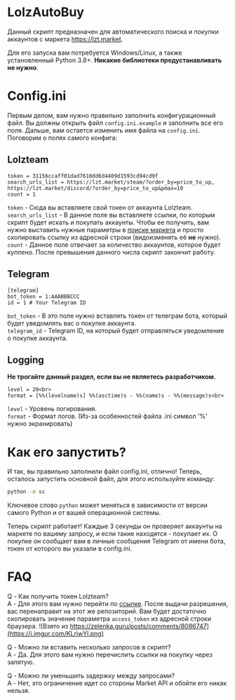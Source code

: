 # LolzAutoBuy
Данный скрипт предназначен для автоматического поиска и покупки аккаунтов с маркета https://lzt.market.

Для его запуска вам потребуется Windows/Linux, а также установленный Python 3.8+. **Никакие библиотеки предустанавливать не нужно**. 

# Config.ini
Первым делом, вам нужно правильно заполнить конфигурационный файл. Вы должны открыть файл `config.ini.example` и заполнить все его поля. Дальше, вам остается изменить имя файла на `config.ini`. Поговорим о полях самого конфига:

## Lolzteam
```
token = 31156ccaff01dad7610dd6d4409d1593cd94cd9f
search_urls_list = https://lzt.market/steam/?order_by=price_to_up, https://lzt.market/discord/?order_by=price_to_up&pmax=10
count = 1
```
`token` - Сюда вы вставляете свой токен от аккаунта Lolzteam.<br>
`search_urls_list` - В данное поле вы вставляете ссылки, по которым скрипт будет искать и покупать аккаунты. Чтобы ее получить, вам нужно выставить нужные параметры в [поиске маркета](https://lzt.market) и просто скопировать ссылку из адресной строки (видоизменять её **не** нужно).<br>
`count` - Данное поле отвечает за количество аккаунтов, которое будет куплено. После превышения данного числа скрипт закончит работу.
## Telegram
```
[telegram]
bot_token = 1:AAABBBCCC
id = 1 # Your Telegram ID
```
`bot_token` - В это поле нужно вставлять токен от телеграм бота, который будет уведомлять вас о покупке аккаунта.<br>
`telegram_id` - Telegram ID, на который будет отправляться уведомление о покупке аккаунта.<br>
## Logging
**Не трогайте данный раздел, если вы не являетесь разработчиком.**
```
level = 20<br>
format = [%%(levelname)s] %%(asctime)s - %%(name)s - %%(message)s<br>
```
`level` - Уровень логирования. <br>
`format` - Формат логов. (Из-за особенностей файла .ini символ '%' нужно экранировать)

# Как его запустить?

И так, вы правильно заполнили файл config.ini, отлично! Теперь, осталось запустить основной файл, для этого используйте команду:
```bash
python -m sc
```
Ключевое слово `python` может меняться в зависимости от версии самого Python и от вашей операционной системы. 

Теперь скрипт работает! Каждые 3 секунды он проверяет аккаунты на маркете по вашему запросу, и если такие находятся - покупает их. О покупке он сообщает вам в личные сообщения Telegram от имени бота, токен от которого вы указали в config.ini.


# FAQ
Q - Как получить токен Lolzteam?<br>
A - Для этого вам нужно перейти по [ссылке](https://zelenka.guru/account/authorize?client_id=v3fqcys6di&response_type=token&scope=market+read+post). После выдачи разрешения, вас перенаправит на этот же репозиторий. Вам будет достаточно скопировать значение параметра `access_token` из адресной строки браузера.
![Взято из https://zelenka.guru/posts/comments/8086747](https://i.imgur.com/KLriwYl.png)

Q - Можно ли вставить несколько запросов в скрипт? <br>
A - Да. Для этого вам нужно перечислить ссылки на покупку через запятую.

Q - Можно ли уменьшить задержку между запросами? <br>
A - Нет, это ограничение идет со стороны Market API и обойти его никак нельзя.
